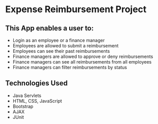 # Expense Reimbursement Project
## This App enables a user to:
- Login as an employee or a finance manager
- Employees are allowed to submit a reimbursement
- Employees can see their past reimbursements
- Finance managers are allowed to approve or deny reimbursements
- Finance managers can see all reimbursements from all employees
- Finance managers can filter reimbursements by status

## Technologies Used
- Java Servlets
- HTML, CSS, JavaScript
- Bootstrap
- AJAX
- JUnit
